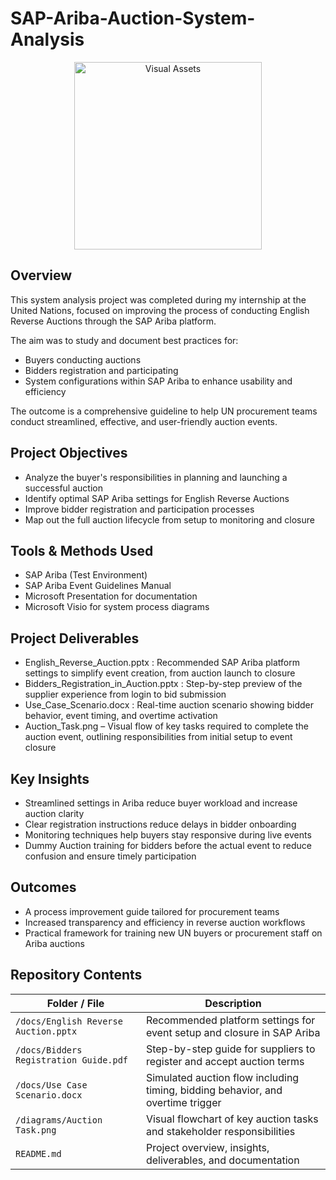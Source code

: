 # SAP-Ariba-Auction-System-Analysis
<div align="center">
  <img src="https://github.com/user-attachments/assets/e9e74350-c054-4f55-8934-1f33cec20272" alt="Visual Assets" width="300">
</div>

## Overview
This system analysis project was completed during my internship at the United Nations, focused on improving the process of conducting English Reverse Auctions through the SAP Ariba platform.

The aim was to study and document best practices for:
- Buyers conducting auctions
- Bidders registration and participating
- System configurations within SAP Ariba to enhance usability and efficiency

The outcome is a comprehensive guideline to help UN procurement teams conduct streamlined, effective, and user-friendly auction events.

## Project Objectives
- Analyze the buyer's responsibilities in planning and launching a successful auction
- Identify optimal SAP Ariba settings for English Reverse Auctions
- Improve bidder registration and participation processes
- Map out the full auction lifecycle from setup to monitoring and closure

## Tools & Methods Used
- SAP Ariba (Test Environment)
- SAP Ariba Event Guidelines Manual
- Microsoft Presentation for documentation
- Microsoft Visio for system process diagrams

## Project Deliverables
- English_Reverse_Auction.pptx : Recommended SAP Ariba platform settings to simplify event creation, from auction launch to closure
- Bidders_Registration_in_Auction.pptx : Step-by-step preview of the supplier experience from login to bid submission
- Use_Case_Scenario.docx : Real-time auction scenario showing bidder behavior, event timing, and overtime activation
- Auction_Task.png – Visual flow of key tasks required to complete the auction event, outlining responsibilities from initial setup to event closure
  
## Key Insights
- Streamlined settings in Ariba reduce buyer workload and increase auction clarity
- Clear registration instructions reduce delays in bidder onboarding
- Monitoring techniques help buyers stay responsive during live events
- Dummy Auction training for bidders before the actual event to reduce confusion and ensure timely participation
  
## Outcomes
- A process improvement guide tailored for procurement teams
- Increased transparency and efficiency in reverse auction workflows
- Practical framework for training new UN buyers or procurement staff on Ariba auctions
  
## Repository Contents
| Folder / File                          | Description                                                                     |
| -------------------------------------- | ------------------------------------------------------------------------------- |
| `/docs/English Reverse Auction.pptx`   | Recommended platform settings for event setup and closure in SAP Ariba          |
| `/docs/Bidders Registration Guide.pdf` | Step-by-step guide for suppliers to register and accept auction terms           |
| `/docs/Use Case Scenario.docx`         | Simulated auction flow including timing, bidding behavior, and overtime trigger |
| `/diagrams/Auction Task.png`           | Visual flowchart of key auction tasks and stakeholder responsibilities          |
| `README.md`                            | Project overview, insights, deliverables, and documentation                     |
